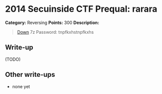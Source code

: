 # 2014 Secuinside CTF Prequal: rarara

**Category:** Reversing
**Points:** 300
**Description:**

> [Down](rarara.7z)
> 7z Password: tnpfkxhstnpfkxhs

## Write-up

(TODO)

## Other write-ups

* none yet

